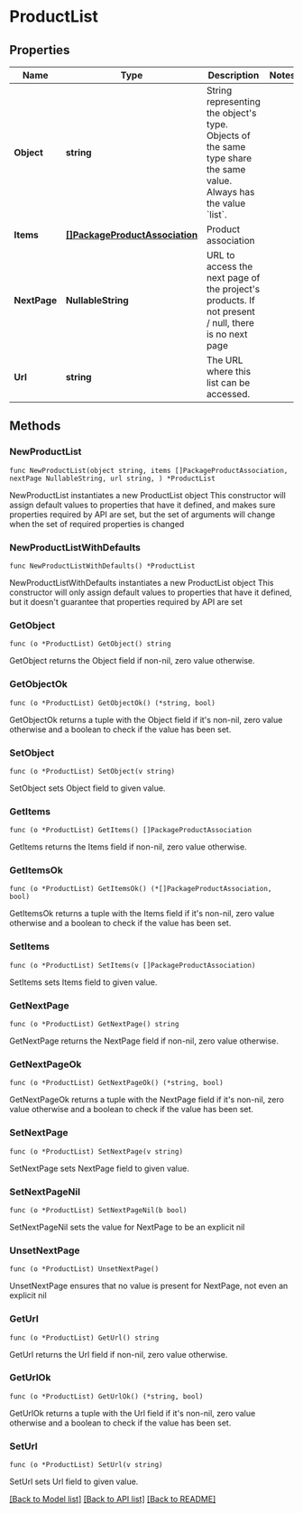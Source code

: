 # ProductList

## Properties

Name | Type | Description | Notes
------------ | ------------- | ------------- | -------------
**Object** | **string** | String representing the object&#39;s type. Objects of the same type share the same value. Always has the value &#x60;list&#x60;. | 
**Items** | [**[]PackageProductAssociation**](PackageProductAssociation.md) | Product association | 
**NextPage** | **NullableString** | URL to access the next page of the project&#39;s products. If not present / null, there is no next page | 
**Url** | **string** | The URL where this list can be accessed. | 

## Methods

### NewProductList

`func NewProductList(object string, items []PackageProductAssociation, nextPage NullableString, url string, ) *ProductList`

NewProductList instantiates a new ProductList object
This constructor will assign default values to properties that have it defined,
and makes sure properties required by API are set, but the set of arguments
will change when the set of required properties is changed

### NewProductListWithDefaults

`func NewProductListWithDefaults() *ProductList`

NewProductListWithDefaults instantiates a new ProductList object
This constructor will only assign default values to properties that have it defined,
but it doesn't guarantee that properties required by API are set

### GetObject

`func (o *ProductList) GetObject() string`

GetObject returns the Object field if non-nil, zero value otherwise.

### GetObjectOk

`func (o *ProductList) GetObjectOk() (*string, bool)`

GetObjectOk returns a tuple with the Object field if it's non-nil, zero value otherwise
and a boolean to check if the value has been set.

### SetObject

`func (o *ProductList) SetObject(v string)`

SetObject sets Object field to given value.


### GetItems

`func (o *ProductList) GetItems() []PackageProductAssociation`

GetItems returns the Items field if non-nil, zero value otherwise.

### GetItemsOk

`func (o *ProductList) GetItemsOk() (*[]PackageProductAssociation, bool)`

GetItemsOk returns a tuple with the Items field if it's non-nil, zero value otherwise
and a boolean to check if the value has been set.

### SetItems

`func (o *ProductList) SetItems(v []PackageProductAssociation)`

SetItems sets Items field to given value.


### GetNextPage

`func (o *ProductList) GetNextPage() string`

GetNextPage returns the NextPage field if non-nil, zero value otherwise.

### GetNextPageOk

`func (o *ProductList) GetNextPageOk() (*string, bool)`

GetNextPageOk returns a tuple with the NextPage field if it's non-nil, zero value otherwise
and a boolean to check if the value has been set.

### SetNextPage

`func (o *ProductList) SetNextPage(v string)`

SetNextPage sets NextPage field to given value.


### SetNextPageNil

`func (o *ProductList) SetNextPageNil(b bool)`

 SetNextPageNil sets the value for NextPage to be an explicit nil

### UnsetNextPage
`func (o *ProductList) UnsetNextPage()`

UnsetNextPage ensures that no value is present for NextPage, not even an explicit nil
### GetUrl

`func (o *ProductList) GetUrl() string`

GetUrl returns the Url field if non-nil, zero value otherwise.

### GetUrlOk

`func (o *ProductList) GetUrlOk() (*string, bool)`

GetUrlOk returns a tuple with the Url field if it's non-nil, zero value otherwise
and a boolean to check if the value has been set.

### SetUrl

`func (o *ProductList) SetUrl(v string)`

SetUrl sets Url field to given value.



[[Back to Model list]](../README.md#documentation-for-models) [[Back to API list]](../README.md#documentation-for-api-endpoints) [[Back to README]](../README.md)


